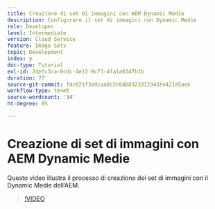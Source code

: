 ```yaml
---
title: Creazione di set di immagini con AEM Dynamic Medie
description: Configurare il set di immagini con Dynamic Medie
role: Developer
level: Intermediate
version: Cloud Service
feature: Image Sets
topic: Development
index: y
doc-type: Tutorial
exl-id: 2defc3ca-0cdc-4e12-9c73-4fa1a6347b1b
duration: 77
source-git-commit: f4c621f3a9caa8c2c64b8323312343fe421a5aee
workflow-type: tm+mt
source-wordcount: '34'
ht-degree: 0%

---
```


# Creazione di set di immagini con AEM Dynamic Medie

Questo video illustra il processo di creazione dei set di immagini con il Dynamic Medie dell’AEM.

>[!VIDEO](https://video.tv.adobe.com/v/335581?quality=12&learn=on)

